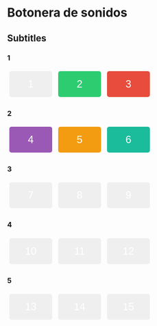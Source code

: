 <!DOCTYPE html>
<html>
<head>
  <title>Botonera de sonidos</title>
  <style>
    /* CSS styles for buttons */
    .numbered-button {
      font-size: 24px; /* set the font size */
      width: 100px; /* set the width */
      height: 60px; /* set the height */
      margin: 5px; /* add margin between buttons */
      color: #fff; /* set the text color */
      border: none; /* remove button borders */
      border-radius: 5px; /* add border radius for rounded edges */
    }

    /* Custom background colors for each button */
    #button1 {
      background-color: #3498db; /* set the background color */
    }

    #button2 {
      background-color: #2ecc71; /* set the background color */
    }

    #button3 {
      background-color: #e74c3c; /* set the background color */
    }

    #button4 {
      background-color: #9b59b6; /* set the background color */
    }

    #button5 {
      background-color: #f39c12; /* set the background color */
    }

    #button6 {
      background-color: #1abc9c; /* set the background color */
    }

    /* Additional button styles */
    .additional-buttons {
      display: flex;
      flex-wrap: wrap;
    }

    .additional-button {
      width: calc(33.33% - 10px);
    }
  </style>
  <script>
    // JavaScript code to play sounds when buttons are clicked
    function playSound(soundFile) {
      var audio = new Audio(soundFile);
      audio.play();
    }
  </script>
</head>
<body>
  <h1>Botonera de sonidos</h1>
  
  <h2>Subtitles</h2>
  <div>
    <h3>1</h3>
    <button id="button1" class="numbered-button" onclick="playSound('Apple Crunch Sound Effect.mp3')">1</button>
    <button id="button2" class="numbered-button" onclick="playSound('Leaves Branches Sound Effect.mp3')">2</button>
    <button id="button3" class="numbered-button" onclick="playSound('Human Eating Crunch Sound Effect HD.mp3')">3</button>
  </div>
  
  <div>
    <h3>2</h3>
    <button id="button4" class="numbered-button" onclick="playSound('Gooey Slime Sound Effect.mp3')">4</button>
    <button id="button5" class="numbered-button" onclick="playSound('Bubble Sound Effect.mp3')">5</button>
    <button id="button6" class="numbered-button" onclick="playSound('Woodpecker Sound Effect.mp3')">6</button>
  </div>
  
  <div>
    <h3>3</h3>
    <button id="button7" class="numbered-button" onclick="playSound('Woodpecker Sound Effect.mp3')">7</button>
    <button id="button8" class="numbered-button" onclick="playSound('Leaves Branches Sound Effect.mp3')">8</button>
    <button id="button9" class="numbered-button" onclick="playSound('Sweet Bird Sound Effect.mp3')">9</button>
  </div>
  
  <div>
    <h3>4</h3>
    <button id="button10" class="numbered-button" onclick="playSound('Acoustic Guitar G Major Chord Sound Effect.mp3')">10</button>
    <button id="button11" class="numbered-button" onclick="playSound('Acoustic Guitar A Minor Chord Sound Effect.mp3')">11</button>
    <button id="button12" class="numbered-button" onclick="playSound('Sweet Bird Sound Effect.mp3')">12</button>
  </div>
  
  <div>
    <h3>5</h3>
    <button id="button13" class="numbered-button" onclick="playSound('Sharp Noise Sound Effect.mp3')">13</button>
    <button id="button14" class="numbered-button" onclick="playSound('Gooey Slime Sound Effect.mp3')">14</button>
    <button id="button15" class="numbered-button" onclick="playSound('Bubble Sound Effect.mp3')">15</button>
  </div>
  
</body>
</html>

